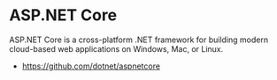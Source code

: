 # ASP.NET Core

ASP.NET Core is a cross-platform .NET framework for building modern cloud-based web applications on Windows, Mac, or Linux.

- <https://github.com/dotnet/aspnetcore>
